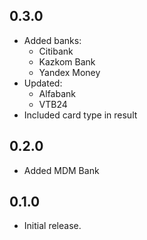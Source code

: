 ## 0.3.0
* Added banks:
    * Citibank
    * Kazkom Bank
    * Yandex Money
* Updated:
    * Alfabank
    * VTB24
* Included card type in result

## 0.2.0
* Added MDM Bank

## 0.1.0
* Initial release.
